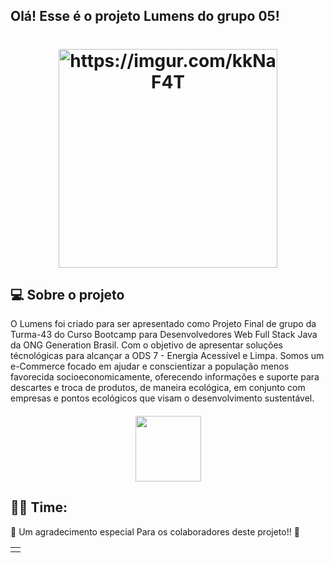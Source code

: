 ## Olá! Esse é o projeto Lumens do grupo 05!

##
<h1 align="center">
<img align="center"  height="350" alt=" https://imgur.com/kkNaF4T ">
</h1>



## 💻 Sobre o projeto
O Lumens foi criado para ser apresentado como Projeto Final de grupo da Turma-43 do Curso Bootcamp para Desenvolvedores Web Full Stack Java da ONG Generation Brasil.
Com o objetivo de apresentar soluções técnológicas para alcançar a ODS 7 - Energia Acessível e Limpa.
Somos um e-Commerce focado em ajudar e conscientizar a população menos favorecida socioeconomicamente, oferecendo informações e suporte para descartes e troca de produtos,
de maneira ecológica, em conjunto com empresas e pontos ecológicos que visam  o desenvolvimento sustentável. 

<h4 align="center">  
<img height="105em" src="https://cdn.discordapp.com/attachments/912136460294041681/932639831211798568/pngwing.com.png"/>


## 👨‍💻 Time:

💜 Um agradecimento especial Para os colaboradores deste projeto!! 👏 
<table>
<tr>
<td align="center">
